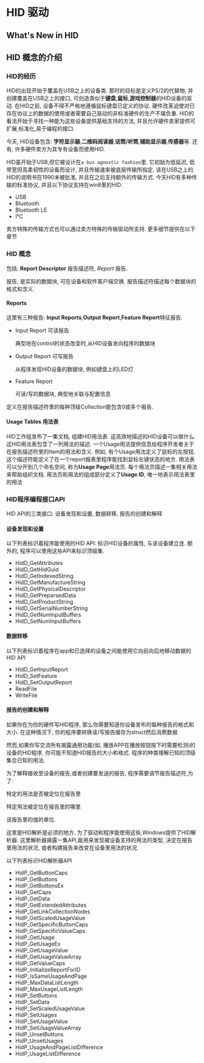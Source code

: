 # HID 驱动

## What's New in HID



## HID 概念的介绍



### HID的经历

HID的出现开始于覆盖在USB之上的设备类. 那时的目标是定义PS/2的代替物, 并创建覆盖在USB之上的接口, 可创造类似于**键盘**,**鼠标**,**游戏控制器**的HID设备的驱动. 在HID之前, 设备不得不严格地遵循鼠标键盘已定义的协议. 硬件改革迫使对已存在协议上的数据的使用或者需要自己驱动的非标准硬件的生产不堪负重.  HID的看法开始于寻找一种能为这些设备提供基础支持的方法, 并且允许硬件卖家提供可扩展,标准化,易于编程的接口.

今天, HID设备包含: **字符显示器**,**二维码阅读器**,**话筒/听筒**,**辅助显示器**,**传感器**等. 还有, 许多硬件卖方为其专有设备而使用HID.

HID虽开始于USB,但它被设计在`a bus agnostic fashion`里. 它初始为低延迟, 低带宽但高柔韧性的设备而设计, 并且传输速率被底层传输所指定. 该在USB之上的HID的说明书在1990末被批准, 并且在之后支持额外的传输方式. 今天HID有多种传输的标准协议, 并且以下协议支持在win8里的HID:

- USB
- Bluetooth
- Bluetooth LE
- I²C

卖方特殊的传输方式也可以通过卖方特殊的传输驱动所支持. 更多细节提供在以下章节



### HID 概念

包括: **Report Descriptor** 报告描述符, *Report* 报告.

报告, 是实际的数据块, 可在设备和软件客户端交换. 报告描述符描述每个数据块的格式和含义.

#### Reports

这里有三种报告: **Input Reports**,**Output Report**,**Feature Report**特征报告.

- Input Report 可读报告

  典型地在control的状态改变时,从HID设备发向程序的数据块

- Output Report 可写报告

  从程序发现HID设备的数据块, 例如键盘上的LED灯

- Feature Report

  可读/写的数据块, 典型地关联与配置信息

定义在报告描述符里的每种顶级Collection能包含0或多个报告.

#### Usage Tables 用法表

HID工作组发布了一集文档, 组建HID用法表. 这高效地描述的HID设备可以做什么. 这HID用法表包含了一列用法的描述. 一个Usage用法提供信息给程序开发者关于在报告描述符里的Item的用法和含义. 例如, 有个Usage用法定义了鼠标的左按钮. 这个描述符能定义了在一个report报表里程序能找到鼠标左键状态的地方. 用法表可以分开到几个命名空间, 称为**Usage Page**用法页. 每个用法页描述一集相关用法来帮助组织文档. 用法页和用法的组成部分定义了**Usage ID**, 唯一地表示用法表里的用法



### HID程序编程接口API

HID API的三类接口: 设备发现和设置, 数据转移, 报告的创建和解释



#### 设备发现和设置

以下列表标识着程序能使用的HID API: 标识HID设备的属性, 与该设备建立连. 额外的, 程序可以使用这些API来标识顶级集.

- HidD_GetAttributes
- HidD_GetHidGuid
- HidD_GetIndexedString
- HidD_GetManufactureString
- HidD_GetPhysicalDescriptor
- HidD_GetPreparsedData
- HidD_GetProductString
- HidD_GetSerialNumberString
- HidD_GetNumInputBuffers
- HidD_SetNumInputBuffers

#### 数据转移

以下列表标识着程序在app和已选择的设备之间能使用它向前向后地移动数据的HID API

- HidD_GetInputReport
- HidD_SetFeature
- HidD_SetOutputReport
- ReadFile
- WriteFile



#### 报告的创建和解释

如果你在为你的硬件写HID程序, 那么你需要知道你设备发布的每种报告的格式和大小. 在这种情况下, 你的程序要转换读/写报告缓存为struct然后消费数据

然而,如果你写交流所有揭露通用功能(如, 播放APP在播放按钮按下时需要检测)的设备的HID程序, 你可能不知道HID报告的大小和格式. 程序的种类理解已知的顶级集合已知的用法.

为了解释接收至设备的报告,或者创建要发送的报告, 程序需要调节报告描述符,为了:

特定的用法是否被定位在报告里

特定用法被定位在报告里的哪里 

该报告里的值的单位. 

这里是HID解析是必须的地方. 为了驱动和程序能使用这些,Windows提供了HID解析器. 这里解析器揭露一集API,能用来发现被设备支持的用法的类型, 决定在报告里用法的状况, 或者构建报告来改变在设备里用法的状况.

以下列表标识HID解析器API

- HidP_GetButtonCaps
- HidP_GetButtons
- HidP_GetButtonsEx
- HidP_GetCaps
- HidP_GetData
- HidP_GetExtendedAttributes
- HidP_GetLinkCollectionNodes
- HidP_GetScaledUsageValue
- HidP_GetSpecificButtonCaps
- HidP_GetSpecificValueCaps
- HidP_GetUsage
- HidP_GetUsageEx
- HidP_GetUsageValue
- HidP_GetUsageValueArray
- HidP_GetValueCaps
- HidP_InitializeReportForID
- HidP_IsSameUsageAndPage
- HidP_MaxDataListLength
- HidP_MaxUsageListLength
- HidP_SetButtons
- HidP_SetData
- HidP_SetScaledUsageValue
- HidP_SetUsages
- HidP_SetUsageValue
- HidP_SetUsageValueArray
- HidP_UnsetButtons
- HidP_UnsetUsages
- HidP_UsageAndPageListDifference
- HidP_UsageListDifference